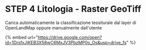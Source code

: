 # STEP 4 Litologia - Raster GeoTiff

Carica automaticamente la classificazione tessiturale dal layer di OpenLandMap oppure manualmente dall'utente



{% embed url="https://drive.google.com/open?id=1DrsfxJjKEB3X58wC6MxJV3PbzMP0o_Os&usp=drive_fs" %}
